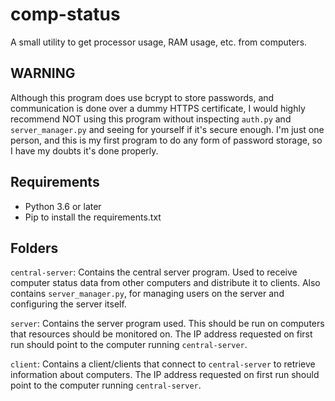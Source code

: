 
# comp-status

A small utility to get processor usage, RAM usage, etc. from computers.

## WARNING

Although this program does use bcrypt to store passwords, and communication is done over a dummy HTTPS certificate, I would highly recommend NOT using this program without inspecting `auth.py` and `server_manager.py` and seeing for yourself if it's secure enough. I'm just one person, and this is my first program to do any form of password storage, so I have my doubts it's done properly.

## Requirements

* Python 3.6 or later
* Pip to install the requirements.txt

## Folders

`central-server`: Contains the central server program. Used to receive computer status data from other computers and distribute it to clients. Also contains `server_manager.py`, for managing users on the server and configuring the server itself.

`server`: Contains the server program used. This should be run on computers that resources should be monitored on. The IP address requested on first run should point to the computer running `central-server`.

`client`: Contains a client/clients that connect to `central-server` to retrieve information about computers. The IP address requested on first run should point to the computer running `central-server`.